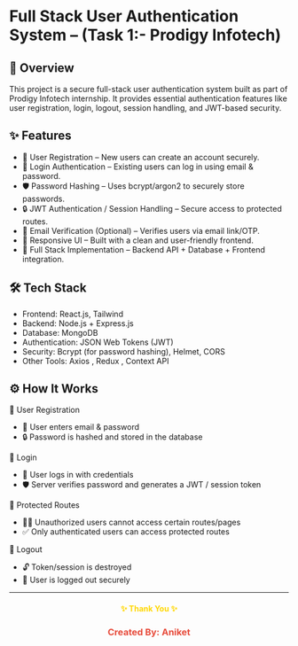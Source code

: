 # Full Stack User Authentication System – (Task 1:- Prodigy Infotech)

## 📌 Overview

This project is a secure full-stack user authentication system built as part of Prodigy Infotech internship. It provides essential authentication features like user registration, login, logout, session handling, and JWT-based security.

## ✨ Features

- 📝 User Registration – New users can create an account securely.
- 🔑 Login Authentication – Existing users can log in using email & password.
- 🛡️ Password Hashing – Uses bcrypt/argon2 to securely store passwords.
- 🔒 JWT Authentication / Session Handling – Secure access to protected routes.
- 📧 Email Verification (Optional) – Verifies users via email link/OTP.
- 📱 Responsive UI – Built with a clean and user-friendly frontend.
- 🚀 Full Stack Implementation – Backend API + Database + Frontend integration.

## 🛠️ Tech Stack

- Frontend: React.js, Tailwind 
- Backend: Node.js + Express.js 
- Database: MongoDB 
- Authentication: JSON Web Tokens (JWT) 
- Security: Bcrypt (for password hashing), Helmet, CORS
- Other Tools: Axios , Redux , Context API

## ⚙️ How It Works

   🔑 User Registration

- 📧 User enters email & password
- 🔒 Password is hashed and stored in the database

🔑 Login
- 👤 User logs in with credentials
- 🛡️ Server verifies password and generates a JWT / session token

🔑 Protected Routes
- 🚫❌ Unauthorized users cannot access certain routes/pages
- ✅ Only authenticated users can access protected routes

🔑 Logout
- 🔓 Token/session is destroyed
- 👋 User is logged out securely

---

<h4 align="center" style="color:gold;">✨ Thank You ✨</h4> 
<h3 align="center" style="color:#e74c3c;">Created By: Aniket</h3>

